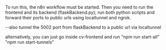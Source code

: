 To run this, the n8n workflow must be started.
Then you need to run the frontend and its backend (flaskBackend.py); 
run both python scripts and forward their ports to public urls using localtunnel and ngrok.

--also tunnel the 5002 port from flaskBackend to a public url via localtunnel

alternatively, you can just go inside cv-frontend and run 
"npm run start-all"
"npm run start-tunnels"
